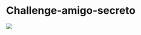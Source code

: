 # Challenge-amigo-secreto
<p align="left">
<img src="https://img.shields.io/badge/status-done-green">
</p>

